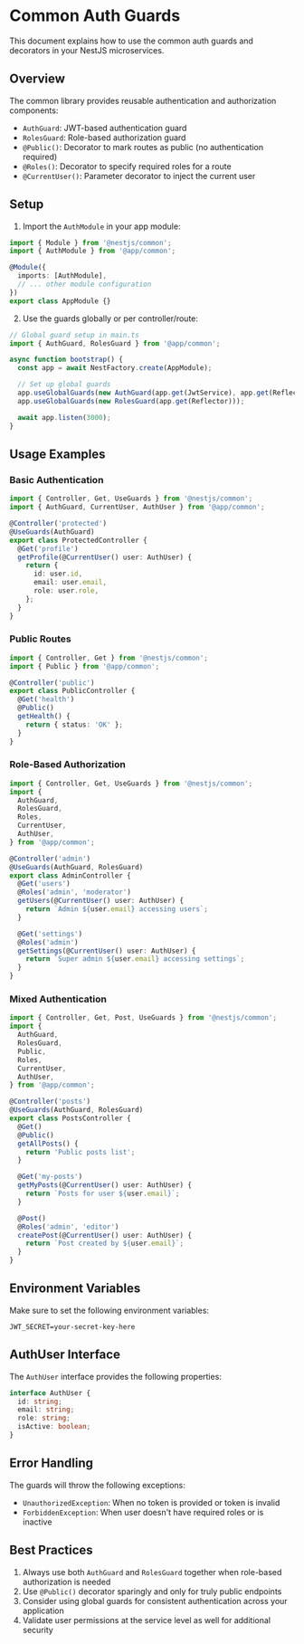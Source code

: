 # Common Auth Guards

This document explains how to use the common auth guards and decorators in your NestJS microservices.

## Overview

The common library provides reusable authentication and authorization components:

- `AuthGuard`: JWT-based authentication guard
- `RolesGuard`: Role-based authorization guard
- `@Public()`: Decorator to mark routes as public (no authentication required)
- `@Roles()`: Decorator to specify required roles for a route
- `@CurrentUser()`: Parameter decorator to inject the current user

## Setup

1. Import the `AuthModule` in your app module:

```typescript
import { Module } from '@nestjs/common';
import { AuthModule } from '@app/common';

@Module({
  imports: [AuthModule],
  // ... other module configuration
})
export class AppModule {}
```

2. Use the guards globally or per controller/route:

```typescript
// Global guard setup in main.ts
import { AuthGuard, RolesGuard } from '@app/common';

async function bootstrap() {
  const app = await NestFactory.create(AppModule);

  // Set up global guards
  app.useGlobalGuards(new AuthGuard(app.get(JwtService), app.get(Reflector)));
  app.useGlobalGuards(new RolesGuard(app.get(Reflector)));

  await app.listen(3000);
}
```

## Usage Examples

### Basic Authentication

```typescript
import { Controller, Get, UseGuards } from '@nestjs/common';
import { AuthGuard, CurrentUser, AuthUser } from '@app/common';

@Controller('protected')
@UseGuards(AuthGuard)
export class ProtectedController {
  @Get('profile')
  getProfile(@CurrentUser() user: AuthUser) {
    return {
      id: user.id,
      email: user.email,
      role: user.role,
    };
  }
}
```

### Public Routes

```typescript
import { Controller, Get } from '@nestjs/common';
import { Public } from '@app/common';

@Controller('public')
export class PublicController {
  @Get('health')
  @Public()
  getHealth() {
    return { status: 'OK' };
  }
}
```

### Role-Based Authorization

```typescript
import { Controller, Get, UseGuards } from '@nestjs/common';
import {
  AuthGuard,
  RolesGuard,
  Roles,
  CurrentUser,
  AuthUser,
} from '@app/common';

@Controller('admin')
@UseGuards(AuthGuard, RolesGuard)
export class AdminController {
  @Get('users')
  @Roles('admin', 'moderator')
  getUsers(@CurrentUser() user: AuthUser) {
    return `Admin ${user.email} accessing users`;
  }

  @Get('settings')
  @Roles('admin')
  getSettings(@CurrentUser() user: AuthUser) {
    return `Super admin ${user.email} accessing settings`;
  }
}
```

### Mixed Authentication

```typescript
import { Controller, Get, Post, UseGuards } from '@nestjs/common';
import {
  AuthGuard,
  RolesGuard,
  Public,
  Roles,
  CurrentUser,
  AuthUser,
} from '@app/common';

@Controller('posts')
@UseGuards(AuthGuard, RolesGuard)
export class PostsController {
  @Get()
  @Public()
  getAllPosts() {
    return 'Public posts list';
  }

  @Get('my-posts')
  getMyPosts(@CurrentUser() user: AuthUser) {
    return `Posts for user ${user.email}`;
  }

  @Post()
  @Roles('admin', 'editor')
  createPost(@CurrentUser() user: AuthUser) {
    return `Post created by ${user.email}`;
  }
}
```

## Environment Variables

Make sure to set the following environment variables:

```env
JWT_SECRET=your-secret-key-here
```

## AuthUser Interface

The `AuthUser` interface provides the following properties:

```typescript
interface AuthUser {
  id: string;
  email: string;
  role: string;
  isActive: boolean;
}
```

## Error Handling

The guards will throw the following exceptions:

- `UnauthorizedException`: When no token is provided or token is invalid
- `ForbiddenException`: When user doesn't have required roles or is inactive

## Best Practices

1. Always use both `AuthGuard` and `RolesGuard` together when role-based authorization is needed
2. Use `@Public()` decorator sparingly and only for truly public endpoints
3. Consider using global guards for consistent authentication across your application
4. Validate user permissions at the service level as well for additional security
